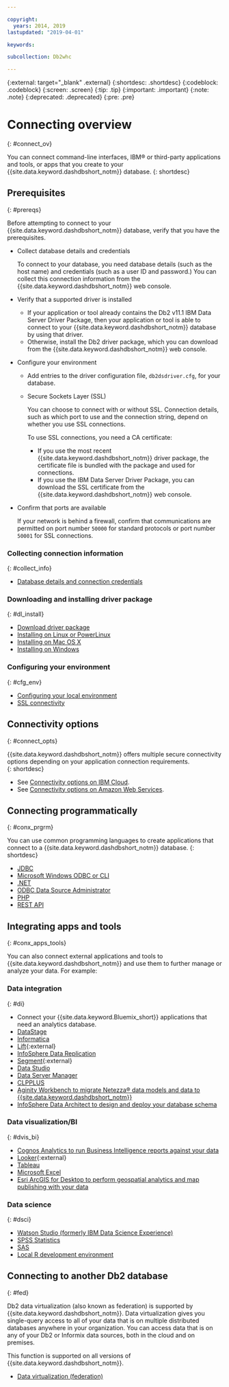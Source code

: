 ```yaml
---

copyright:
  years: 2014, 2019
lastupdated: "2019-04-01"

keywords:

subcollection: Db2whc

---
```


<!-- Attribute definitions --> 
{:external: target="_blank" .external}
{:shortdesc: .shortdesc}
{:codeblock: .codeblock}
{:screen: .screen}
{:tip: .tip}
{:important: .important}
{:note: .note}
{:deprecated: .deprecated}
{:pre: .pre}

# Connecting overview
{: #connect_ov}

You can connect command-line interfaces, IBM® or third-party applications and tools, or apps that you create to your {{site.data.keyword.dashdbshort_notm}} database. 
{: shortdesc}

## Prerequisites
{: #prereqs}

Before attempting to connect to your {{site.data.keyword.dashdbshort_notm}} database, verify that you have the prerequisites. 

- Collect database details and credentials

   To connect to your database, you need database details (such as the host name) and credentials (such as a user ID and password.) You can collect this connection information from the {{site.data.keyword.dashdbshort_notm}} web console.

- Verify that a supported driver is installed

   - If your application or tool already contains the Db2 v11.1 IBM Data Server Driver Package, then your application or tool is able to connect to your {{site.data.keyword.dashdbshort_notm}} database by using that driver.
   - Otherwise, install the Db2 driver package, which you can download from the {{site.data.keyword.dashdbshort_notm}} web console.

- Configure your environment

  - Add entries to the driver configuration file, `db2dsdriver.cfg`, for your database.
  - Secure Sockets Layer (SSL)

    You can choose to connect with or without SSL. Connection details, such as which port to use and the connection string, depend on whether you use SSL connections.

    To use SSL connections, you need a CA certificate:
    - If you use the most recent {{site.data.keyword.dashdbshort_notm}} driver package, the certificate file is bundled with the package and used for connections.
    - If you use the IBM Data Server Driver Package, you can download the SSL certificate from the {{site.data.keyword.dashdbshort_notm}} web console.

- Confirm that ports are available

   If your network is behind a firewall, confirm that communications are permitted on port number `50000` for standard protocols or port number `50001` for SSL connections.

<!-- Before you can connect to your {{site.data.keyword.dashdbshort_notm}} database, verify that you completed downloading and installing the necessary components on the prerequisites checklist: 

- [Prerequisites checklist](prereqs.html) -->

### Collecting connection information
{: #collect_info}

- [Database details and connection credentials](/docs/services/Db2whc/connecting?topic=Db2whc-db_details_cxn_creds)

### Downloading and installing driver package
{: #dl_install}

- [Download driver package](/docs/services/Db2whc/connecting?topic=Db2whc-dr_pkg)
- [Installing on Linux or PowerLinux](/docs/services/Db2whc/connecting?topic=Db2whc-dr_pkg#install_dr_pkg_linux)
- [Installing on Mac OS X](/docs/services/Db2whc/connecting?topic=Db2whc-dr_pkg#install_dr_pkg_mac)
- [Installing on Windows](/docs/services/Db2whc/connecting?topic=Db2whc-dr_pkg#install_dr_pkg_windows)

### Configuring your environment
{: #cfg_env}

- [Configuring your local environment](/docs/services/Db2whc/connecting?topic=Db2whc-dr_pkg#cfg_loc_env)
- [SSL connectivity](/docs/services/Db2whc/connecting?topic=Db2whc-ssl_support)

## Connectivity options
{: #connect_opts}

{{site.data.keyword.dashdbshort_notm}} offers multiple secure connectivity options depending on your application connection requirements.  
{: shortdesc}

- See [Connectivity options on IBM Cloud](/docs/services/Db2whc/connecting?topic=Db2whc-connect_options).
- See [Connectivity options on Amazon Web Services](/docs/services/Db2whc/connecting?topic=Db2whc-connect_options_aws).

## Connecting programmatically
{: #conx_prgrm}

You can use common programming languages to create applications that connect to a {{site.data.keyword.dashdbshort_notm}} database.
{: shortdesc}

- [JDBC](/docs/services/Db2whc/connecting?topic=Db2whc-con_program#con_prog_jdbc)
- [Microsoft Windows ODBC or CLI](/docs/services/Db2whc/connecting?topic=Db2whc-con_program#con_prog_odbc_cli)
- [.NET](/docs/services/Db2whc/connecting?topic=Db2whc-con_program#con_prog_net)
- [ODBC Data Source Administrator](/docs/services/Db2whc/connecting?topic=Db2whc-con_program#con_prog_odbc_dsa)
- [PHP](/docs/services/Db2whc/connecting?topic=Db2whc-con_program#con_prog_php)
- [REST API](/docs/services/Db2whc/connecting?topic=Db2whc-con_rest_api)
<!-- - [C++]() -->
<!-- - [Java]() -->
<!-- - [Node.js]() -->
<!-- - [Perl]() -->
<!-- - [Python]() -->

## Integrating apps and tools
{: #conx_apps_tools}

You can also connect external applications and tools to {{site.data.keyword.dashdbshort_notm}} and use them to further manage or analyze your data. For example:

### Data integration
{: #di}

- Connect your {{site.data.keyword.Bluemix_short}} applications that need an analytics database.
- [DataStage](/docs/services/Db2whc/connecting?topic=Db2whc-data_int#datastage)
- [Informatica](/docs/services/Db2whc/connecting?topic=Db2whc-data_int#informatica)
- [Lift](https://www.lift-cli.cloud.ibm.com/#docs){:external}
- [InfoSphere Data Replication](/docs/services/Db2whc/connecting?topic=Db2whc-data_int#idr)
- [Segment](https://segment.com/docs/destinations/db2/){:external}
- [Data Studio](/docs/services/Db2whc/connecting?topic=Db2whc-data_int#data_studio)
- [Data Server Manager](/docs/services/Db2whc/connecting?topic=Db2whc-data_int#dsm)
- [CLPPLUS](/docs/services/Db2whc/connecting?topic=Db2whc-data_int#clpplus)
- [Aginity Workbench to migrate Netezza® data models and data to {{site.data.keyword.dashdbshort_notm}}](/docs/services/Db2whc/connecting?topic=Db2whc-data_int#aginity_wb)
- [InfoSphere Data Architect to design and deploy your database schema](/docs/services/Db2whc/connecting?topic=Db2whc-data_int#ida)

### Data visualization/BI
{: #dvis_bi}

- [Cognos Analytics to run Business Intelligence reports against your data](/docs/services/Db2whc/connecting?topic=Db2whc-data_vis_bi#cognos)
- [Looker](https://docs.looker.com/setup-and-management/connecting-to-db){:external}
- [Tableau](/docs/services/Db2whc/connecting?topic=Db2whc-data_vis_bi#tableau)
- [Microsoft Excel](/docs/services/Db2whc/connecting?topic=Db2whc-data_vis_bi#excel)
- [Esri ArcGIS for Desktop to perform geospatial analytics and map publishing with your data](/docs/services/Db2whc/connecting?topic=Db2whc-data_vis_bi#esri_arcgis)

### Data science
{: #dsci}

- [Watson Studio (formerly IBM Data Science Experience)](/docs/services/Db2whc/connecting?topic=Db2whc-ds#watson_studio)
- [SPSS Statistics](/docs/services/Db2whc/connecting?topic=Db2whc-ds#spss_stats)
- [SAS](/docs/services/Db2whc/connecting?topic=Db2whc-ds#sas)
- [Local R development environment](/docs/services/Db2whc/connecting?topic=Db2whc-ds#r_dev_env)

## Connecting to another Db2 database
{: #fed}

Db2 data virtualization (also known as federation) is supported by {{site.data.keyword.dashdbshort_notm}}. Data virtualization gives you single-query access to all of your data that is on multiple distributed databases anywhere in your organization. You can access data that is on any of your Db2 or Informix data sources, both in the cloud and on premises. 

This function is supported on all versions of {{site.data.keyword.dashdbshort_notm}}.

- [Data virtualization (federation)](/docs/services/Db2whc?topic=Db2whc-data_virt_fed)


